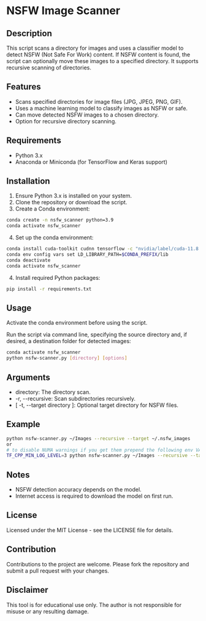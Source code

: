 # NSFW Image Scanner

## Description
This script scans a directory for images and uses a classifier model to detect NSFW (Not Safe For Work) content. If NSFW content is found, the script can optionally move these images to a specified directory. It supports recursive scanning of directories.

## Features
- Scans specified directories for image files (JPG, JPEG, PNG, GIF).
- Uses a machine learning model to classify images as NSFW or safe.
- Can move detected NSFW images to a chosen directory.
- Option for recursive directory scanning.

## Requirements
- Python 3.x
- Anaconda or Miniconda (for TensorFlow and Keras support)

## Installation

1. Ensure Python 3.x is installed on your system.
2. Clone the repository or download the script.
3. Create a Conda environment:

```bash
conda create -n nsfw_scanner python=3.9
conda activate nsfw_scanner
```
4. Set up the conda environment:

```bash
conda install cuda-toolkit cudnn tensorflow -c "nvidia/label/cuda-11.8.0"
conda env config vars set LD_LIBRARY_PATH=$CONDA_PREFIX/lib
conda deactivate
conda activate nsfw_scanner
```

4. Install required Python packages:
```bash
pip install -r requirements.txt
```

## Usage

Activate the conda environment before using the script.

Run the script via command line, specifying the source directory and, if desired, a destination folder for detected images:

```bash
conda activate nsfw_scanner
python nsfw-scanner.py [directory] [options]
```

## Arguments

- directory: The directory scan.
- -r, --recursive: Scan subdirectories recursively.
- [ -t, --target directory ]: Optional target directory for NSFW files.

## Example
```bash
python nsfw-scanner.py ~/Images --recursive --target ~/.nsfw_images
or
# to disable NUMA warnings if you get them prepend the following env VAR to your command
TF_CPP_MIN_LOG_LEVEL=3 python nsfw-scanner.py ~/Images --recursive --target ~/.nsfw_images
```

## Notes

- NSFW detection accuracy depends on the model.
- Internet access is required to download the model on first run.

## License

Licensed under the MIT License - see the LICENSE file for details.

## Contribution

Contributions to the project are welcome. Please fork the repository and submit a pull request with your changes.

## Disclaimer

This tool is for educational use only. The author is not responsible for misuse or any resulting damage.
